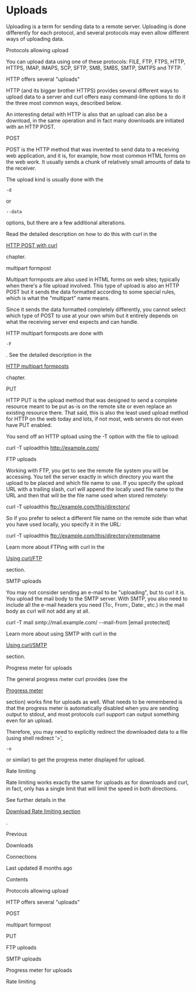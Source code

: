 <a href="uploads.html" class="navButton-94f2579c--pageItemWithChildrenNested-2c5d8183--navButtonClickable-161b88ca--navButtonOpened-6a88552e">

</a>

</a>

# <span class="text-4505230f--DisplayH900-bfb998fa--textContentFamily-49a318e1">Uploads</span>

<span class="text-4505230f--UIH300-2063425d--textUIFamily-5ebd8e40--text-8ee2c8b2">

</span>

<span class="text-4505230f--UIH300-2063425d--textUIFamily-5ebd8e40--text-8ee2c8b2">

</span>

<span class="text-4505230f--TextH400-3033861f--textContentFamily-49a318e1">

<span data-key="0a12a3814dd74269a2b84e3eec801c13">

<span data-offset-key="0a12a3814dd74269a2b84e3eec801c13:0">Uploading is a term for sending data to a remote server. Uploading is done differently for each protocol, and several protocols may even allow different ways of uploading data.</span>

</span>

</span>

<span class="text-4505230f--HeadingH700-04e1a2a3--textContentFamily-49a318e1">

<span data-key="05a025871a65499699df76979949776f">

<span data-offset-key="05a025871a65499699df76979949776f:0">Protocols allowing upload</span>

</span>

</span>

<span class="text-4505230f--TextH400-3033861f--textContentFamily-49a318e1">

<span data-key="70cbb30bf98d4e688945feee8cc48a59">

<span data-offset-key="70cbb30bf98d4e688945feee8cc48a59:0">You can upload data using one of these protocols: FILE, FTP, FTPS, HTTP, HTTPS, IMAP, IMAPS, SCP, SFTP, SMB, SMBS, SMTP, SMTPS and TFTP.</span>

</span>

</span>

<span class="text-4505230f--HeadingH700-04e1a2a3--textContentFamily-49a318e1">

<span data-key="12d4f3de9590489bbd0931cb5bf63bde">

<span data-offset-key="12d4f3de9590489bbd0931cb5bf63bde:0">HTTP offers several "uploads"</span>

</span>

</span>

<span class="text-4505230f--TextH400-3033861f--textContentFamily-49a318e1">

<span data-key="fb730e2dadd04c4285d875ea306bd516">

<span data-offset-key="fb730e2dadd04c4285d875ea306bd516:0">HTTP (and its bigger brother HTTPS) provides several different ways to upload data to a server and curl offers easy command-line options to do it the three most common ways, described below.</span>

</span>

</span>

<span class="text-4505230f--TextH400-3033861f--textContentFamily-49a318e1">

<span data-key="e0ede6c11b8043c78f2e0fd64906eec1">

<span data-offset-key="e0ede6c11b8043c78f2e0fd64906eec1:0">An interesting detail with HTTP is also that an upload can also be a download, in the same operation and in fact many downloads are initiated with an HTTP POST.</span>

</span>

</span>

<span class="text-4505230f--HeadingH600-23f228db--textContentFamily-49a318e1">

<span data-key="a740cb1576334e22b683c43cc665a7b5">

<span data-offset-key="a740cb1576334e22b683c43cc665a7b5:0">POST</span>

</span>

</span>

<span class="text-4505230f--TextH400-3033861f--textContentFamily-49a318e1">

<span data-key="688ea7e18ec646b7afc4e760c645abf9">

<span data-offset-key="688ea7e18ec646b7afc4e760c645abf9:0">POST is the HTTP method that was invented to send data to a receiving web application, and it is, for example, how most common HTML forms on the web work. It usually sends a chunk of relatively small amounts of data to the receiver.</span>

</span>

</span>

<span class="text-4505230f--TextH400-3033861f--textContentFamily-49a318e1">

<span data-key="3bc7d82c196540c1bdb12ba955ec9fe2">

<span data-offset-key="3bc7d82c196540c1bdb12ba955ec9fe2:0">The upload kind is usually done with the </span>

<span data-offset-key="3bc7d82c196540c1bdb12ba955ec9fe2:1">`-d`</span>

<span data-offset-key="3bc7d82c196540c1bdb12ba955ec9fe2:2"> or </span>

<span data-offset-key="3bc7d82c196540c1bdb12ba955ec9fe2:3">`--data`</span>

<span data-offset-key="3bc7d82c196540c1bdb12ba955ec9fe2:4"> options, but there are a few additional alterations.</span>

</span>

</span>

<span class="text-4505230f--TextH400-3033861f--textContentFamily-49a318e1">

<span data-key="d477cec713384b2daa8150c665f1fba3">

<span data-offset-key="d477cec713384b2daa8150c665f1fba3:0">Read the detailed description on how to do this with curl in the </span>

</span>

<a href="../http/post.html" class="link-a079aa82--primary-53a25e66--link-faf6c434">

<span data-key="2e55939b3a294a08b04867b8bceb4bac">

<span data-offset-key="2e55939b3a294a08b04867b8bceb4bac:0">HTTP POST with curl</span>

</span>

</a>

<span data-key="7e6fc21e0a3b447cb895d2466c025f71">

<span data-offset-key="7e6fc21e0a3b447cb895d2466c025f71:0"> chapter.</span>

</span>

</span>

<span class="text-4505230f--HeadingH600-23f228db--textContentFamily-49a318e1">

<span data-key="3162c484291d4783b1aaaeb8d7ad0211">

<span data-offset-key="3162c484291d4783b1aaaeb8d7ad0211:0">multipart formpost</span>

</span>

</span>

<span class="text-4505230f--TextH400-3033861f--textContentFamily-49a318e1">

<span data-key="35b3623408c74fd1803deef8f5960d86">

<span data-offset-key="35b3623408c74fd1803deef8f5960d86:0">Multipart formposts are also used in HTML forms on web sites; typically when there's a file upload involved. This type of upload is also an HTTP POST but it sends the data formatted according to some special rules, which is what the "multipart" name means.</span>

</span>

</span>

<span class="text-4505230f--TextH400-3033861f--textContentFamily-49a318e1">

<span data-key="57f037abd0b24b7b9b45f7b7ba138474">

<span data-offset-key="57f037abd0b24b7b9b45f7b7ba138474:0">Since it sends the data formatted completely differently, you cannot select which type of POST to use at your own whim but it entirely depends on what the receiving server end expects and can handle.</span>

</span>

</span>

<span class="text-4505230f--TextH400-3033861f--textContentFamily-49a318e1">

<span data-key="5fb0f8ea955e46c98c27518bb90ffa72">

<span data-offset-key="5fb0f8ea955e46c98c27518bb90ffa72:0">HTTP multipart formposts are done with </span>

<span data-offset-key="5fb0f8ea955e46c98c27518bb90ffa72:1">`-F`</span>

<span data-offset-key="5fb0f8ea955e46c98c27518bb90ffa72:2">. See the detailed description in the </span>

</span>

<a href="../http/multipart.html" class="link-a079aa82--primary-53a25e66--link-faf6c434">

<span data-key="4f96f7f292ce48cbacbbbff9c6a0e3c9">

<span data-offset-key="4f96f7f292ce48cbacbbbff9c6a0e3c9:0">HTTP multipart formposts</span>

</span>

</a>

<span data-key="c8ce47da77d84a15a91e2bd1e0d73a4d">

<span data-offset-key="c8ce47da77d84a15a91e2bd1e0d73a4d:0"> chapter.</span>

</span>

</span>

<span class="text-4505230f--HeadingH600-23f228db--textContentFamily-49a318e1">

<span data-key="d6d0382a40cc4108b8909adc2b763790">

<span data-offset-key="d6d0382a40cc4108b8909adc2b763790:0">PUT</span>

</span>

</span>

<span class="text-4505230f--TextH400-3033861f--textContentFamily-49a318e1">

<span data-key="b06fa5fc41da493fbd8fb896545bbc90">

<span data-offset-key="b06fa5fc41da493fbd8fb896545bbc90:0">HTTP PUT is the upload method that was designed to send a complete resource meant to be put as-is on the remote site or even replace an existing resource there. That said, this is also the least used upload method for HTTP on the web today and lots, if not most, web servers do not even have PUT enabled.</span>

</span>

</span>

<span class="text-4505230f--TextH400-3033861f--textContentFamily-49a318e1">

<span data-key="42009ca0c4154bebbf8f093b6320598e">

<span data-offset-key="42009ca0c4154bebbf8f093b6320598e:0">You send off an HTTP upload using the -T option with the file to upload:</span>

</span>

</span>    curl -T uploadthis http://example.com/<span class="text-4505230f--HeadingH700-04e1a2a3--textContentFamily-49a318e1">

<span data-key="521189dcfa23475b895ec0cc021e7f6a">

<span data-offset-key="521189dcfa23475b895ec0cc021e7f6a:0">FTP uploads</span>

</span>

</span>

<span class="text-4505230f--TextH400-3033861f--textContentFamily-49a318e1">

<span data-key="88ad7d6ce1004bcfb64b1881033d4f95">

<span data-offset-key="88ad7d6ce1004bcfb64b1881033d4f95:0">Working with FTP, you get to see the remote file system you will be accessing. You tell the server exactly in which directory you want the upload to be placed and which file name to use. If you specify the upload URL with a trailing slash, curl will append the locally used file name to the URL and then that will be the file name used when stored remotely:</span>

</span>

</span>    curl -T uploadthis ftp://example.com/this/directory/<span class="text-4505230f--TextH400-3033861f--textContentFamily-49a318e1">

<span data-key="486b189feb3b4e3884b2d1c95ce077d8">

<span data-offset-key="486b189feb3b4e3884b2d1c95ce077d8:0">So if you prefer to select a different file name on the remote side than what you have used locally, you specify it in the URL:</span>

</span>

</span>    curl -T uploadthis ftp://example.com/this/directory/remotename<span class="text-4505230f--TextH400-3033861f--textContentFamily-49a318e1">

<span data-key="8c58e99800b04ad68de6fef9bde1f169">

<span data-offset-key="8c58e99800b04ad68de6fef9bde1f169:0">Learn more about FTPing with curl in the </span>

</span>

<a href="ftp.html" class="link-a079aa82--primary-53a25e66--link-faf6c434">

<span data-key="8fb35f4e3d6e4f22aabc450a417744a0">

<span data-offset-key="8fb35f4e3d6e4f22aabc450a417744a0:0">Using curl/FTP</span>

</span>

</a>

<span data-key="fe4f2c19c76b4ddfa5cd55fcfd8520f1">

<span data-offset-key="fe4f2c19c76b4ddfa5cd55fcfd8520f1:0"> section.</span>

</span>

</span>

<span class="text-4505230f--HeadingH700-04e1a2a3--textContentFamily-49a318e1">

<span data-key="9440fca3118f4391b28cede7d96e6790">

<span data-offset-key="9440fca3118f4391b28cede7d96e6790:0">SMTP uploads</span>

</span>

</span>

<span class="text-4505230f--TextH400-3033861f--textContentFamily-49a318e1">

<span data-key="17e5f44b6b974e28af6213f64a7d31b6">

<span data-offset-key="17e5f44b6b974e28af6213f64a7d31b6:0">You may not consider sending an e-mail to be "uploading", but to curl it is. You upload the mail body to the SMTP server. With SMTP, you also need to include all the e-mail headers you need (To:, From:, Date:, etc.) in the mail body as curl will not add any at all.</span>

</span>

</span>    curl -T mail smtp://mail.example.com/ --mail-from [email protected]<span class="text-4505230f--TextH400-3033861f--textContentFamily-49a318e1">

<span data-key="b0daee0ce9fe40a78a499f082ac11570">

<span data-offset-key="b0daee0ce9fe40a78a499f082ac11570:0">Learn more about using SMTP with curl in the </span>

</span>

<a href="smtp.html" class="link-a079aa82--primary-53a25e66--link-faf6c434">

<span data-key="8b64fc60d73d43c19990016d10410d0d">

<span data-offset-key="8b64fc60d73d43c19990016d10410d0d:0">Using curl/SMTP</span>

</span>

</a>

<span data-key="a22ae17920384ca4863a43ed9804b329">

<span data-offset-key="a22ae17920384ca4863a43ed9804b329:0"> section.</span>

</span>

</span>

<span class="text-4505230f--HeadingH700-04e1a2a3--textContentFamily-49a318e1">

<span data-key="76209a15604f4348a12ebd27c2d42889">

<span data-offset-key="76209a15604f4348a12ebd27c2d42889:0">Progress meter for uploads</span>

</span>

</span>

<span class="text-4505230f--TextH400-3033861f--textContentFamily-49a318e1">

<span data-key="8c2fab871a8a4f09b9032f60a41eb47f">

<span data-offset-key="8c2fab871a8a4f09b9032f60a41eb47f:0">The general progress meter curl provides (see the </span>

</span>

<a href="../cmdline/progressmeter.html" class="link-a079aa82--primary-53a25e66--link-faf6c434">

<span data-key="8e18b7c20ae8470a94f685ec5d63f005">

<span data-offset-key="8e18b7c20ae8470a94f685ec5d63f005:0">Progress meter</span>

</span>

</a>

<span data-key="3276d2cba0a44ad6938b634b9d72f724">

<span data-offset-key="3276d2cba0a44ad6938b634b9d72f724:0"> section) works fine for uploads as well. What needs to be remembered is that the progress meter is automatically disabled when you are sending output to stdout, and most protocols curl support can output something even for an upload.</span>

</span>

</span>

<span class="text-4505230f--TextH400-3033861f--textContentFamily-49a318e1">

<span data-key="679fd8a8b4ed458e978d8534b66d455f">

<span data-offset-key="679fd8a8b4ed458e978d8534b66d455f:0">Therefore, you may need to explicitly redirect the downloaded data to a file (using shell redirect '&gt;', </span>

<span data-offset-key="679fd8a8b4ed458e978d8534b66d455f:1">`-o`</span>

<span data-offset-key="679fd8a8b4ed458e978d8534b66d455f:2"> or similar) to get the progress meter displayed for upload.</span>

</span>

</span>

<span class="text-4505230f--HeadingH700-04e1a2a3--textContentFamily-49a318e1">

<span data-key="5d107987b16e4005887d59bc68c3d266">

<span data-offset-key="5d107987b16e4005887d59bc68c3d266:0">Rate limiting</span>

</span>

</span>

<span class="text-4505230f--TextH400-3033861f--textContentFamily-49a318e1">

<span data-key="4baa9cd45aa1424090601f8dba4e7f99">

<span data-offset-key="4baa9cd45aa1424090601f8dba4e7f99:0">Rate limiting works exactly the same for uploads as for downloads and curl, in fact, only has a single limit that will limit the speed in both directions.</span>

</span>

</span>

<span class="text-4505230f--TextH400-3033861f--textContentFamily-49a318e1">

<span data-key="b959833f79b34bf7ae53e2f17e005f2c">

<span data-offset-key="b959833f79b34bf7ae53e2f17e005f2c:0">See further details in the </span>

</span>

<a href="downloads.html#rate-limiting" class="link-a079aa82--primary-53a25e66--link-faf6c434">

<span data-key="fdef49eab9a1426fad3a7967542be4de">

<span data-offset-key="fdef49eab9a1426fad3a7967542be4de:0">Download Rate limiting section</span>

</span>

</a>

<span data-key="9022cbb890034248bca2487b68e22fc7">

<span data-offset-key="9022cbb890034248bca2487b68e22fc7:0">.</span>

</span>

</span>

<a href="downloads.html" class="reset-3c756112--card-6570f064--whiteCard-fff091a4--cardPrevious-56a5e674">

</a>

<span class="text-4505230f--TextH200-a3425406--textContentFamily-49a318e1">Previous</span>

<span class="text-4505230f--UIH400-4e41e82a--textContentFamily-49a318e1">Downloads</span>

<a href="connections.html" class="reset-3c756112--card-6570f064--whiteCard-fff091a4--cardNext-19241c42">

</a>

<span class="text-4505230f--UIH400-4e41e82a--textContentFamily-49a318e1">Connections</span>

<span class="text-4505230f--TextH200-a3425406--textContentFamily-49a318e1">Last updated 8 months ago</span>

<span class="text-4505230f--InfoH100-1e92e1d1--textContentFamily-49a318e1">Contents</span>

<a href="uploads.html#protocols-allowing-upload" class="reset-3c756112--menuItem-aa02f6ec--menuItemLight-757d5235--menuItemInline-173bdf97--pageTocItem-f4427024">

</a>

<span class="text-4505230f--UIH300-2063425d--textContentFamily-49a318e1">

<span class="text-4505230f--UIH200-50ead35f--textContentFamily-49a318e1">Protocols allowing upload</span>

</span>

<a href="uploads.html#http-offers-several-uploads" class="reset-3c756112--menuItem-aa02f6ec--menuItemLight-757d5235--menuItemInline-173bdf97--pageTocItem-f4427024">

</a>

<span class="text-4505230f--UIH300-2063425d--textContentFamily-49a318e1">

<span class="text-4505230f--UIH200-50ead35f--textContentFamily-49a318e1">HTTP offers several "uploads"</span>

</span>

<a href="uploads.html#post" class="reset-3c756112--menuItem-aa02f6ec--menuItemLight-757d5235--menuItemInline-173bdf97--pageTocItem-f4427024">

</a>

<span class="text-4505230f--UIH300-2063425d--textContentFamily-49a318e1">

<span class="text-4505230f--UIH200-50ead35f--textContentFamily-49a318e1--pageTocLinkH2-2294976c">POST</span>

</span>

<a href="uploads.html#multipart-formpost" class="reset-3c756112--menuItem-aa02f6ec--menuItemLight-757d5235--menuItemInline-173bdf97--pageTocItem-f4427024">

</a>

<span class="text-4505230f--UIH300-2063425d--textContentFamily-49a318e1">

<span class="text-4505230f--UIH200-50ead35f--textContentFamily-49a318e1--pageTocLinkH2-2294976c">multipart formpost</span>

</span>

<a href="uploads.html#put" class="reset-3c756112--menuItem-aa02f6ec--menuItemLight-757d5235--menuItemInline-173bdf97--pageTocItem-f4427024">

</a>

<span class="text-4505230f--UIH300-2063425d--textContentFamily-49a318e1">

<span class="text-4505230f--UIH200-50ead35f--textContentFamily-49a318e1--pageTocLinkH2-2294976c">PUT</span>

</span>

<a href="uploads.html#ftp-uploads" class="reset-3c756112--menuItem-aa02f6ec--menuItemLight-757d5235--menuItemInline-173bdf97--pageTocItem-f4427024">

</a>

<span class="text-4505230f--UIH300-2063425d--textContentFamily-49a318e1">

<span class="text-4505230f--UIH200-50ead35f--textContentFamily-49a318e1">FTP uploads</span>

</span>

<a href="uploads.html#smtp-uploads" class="reset-3c756112--menuItem-aa02f6ec--menuItemLight-757d5235--menuItemInline-173bdf97--pageTocItem-f4427024">

</a>

<span class="text-4505230f--UIH300-2063425d--textContentFamily-49a318e1">

<span class="text-4505230f--UIH200-50ead35f--textContentFamily-49a318e1">SMTP uploads</span>

</span>

<a href="uploads.html#progress-meter-for-uploads" class="reset-3c756112--menuItem-aa02f6ec--menuItemLight-757d5235--menuItemInline-173bdf97--pageTocItem-f4427024">

</a>

<span class="text-4505230f--UIH300-2063425d--textContentFamily-49a318e1">

<span class="text-4505230f--UIH200-50ead35f--textContentFamily-49a318e1">Progress meter for uploads</span>

</span>

<a href="uploads.html#rate-limiting" class="reset-3c756112--menuItem-aa02f6ec--menuItemLight-757d5235--menuItemInline-173bdf97--pageTocItem-f4427024">

</a>

<span class="text-4505230f--UIH300-2063425d--textContentFamily-49a318e1">

<span class="text-4505230f--UIH200-50ead35f--textContentFamily-49a318e1">Rate limiting</span>

</span>
